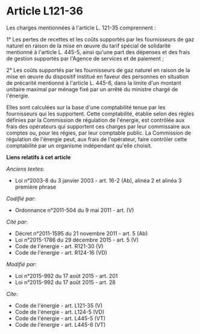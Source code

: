 # Article L121-36

Les charges mentionnées à l'article L. 121-35 comprennent : 

1° Les pertes de recettes et les coûts supportés par les fournisseurs de gaz naturel en raison de la mise en œuvre du tarif
spécial de solidarité mentionné à l'article L. 445-5, ainsi qu'une part des dépenses et des frais de gestion supportés par
l'Agence de services et de paiement ; 

2° Les coûts supportés par les fournisseurs de gaz naturel en raison de la mise en œuvre du dispositif institué en faveur des
personnes en situation de précarité mentionné à l'article L. 445-6, dans la limite d'un montant unitaire maximal par ménage
fixé par un arrêté du ministre chargé de l'énergie. 

Elles sont calculées sur la base d'une comptabilité tenue par les fournisseurs qui les supportent. Cette comptabilité,
établie selon des règles définies par la Commission de régulation de l'énergie, est contrôlée aux frais des opérateurs qui
supportent ces charges par leur commissaire aux comptes ou, pour les régies, par leur comptable public. La Commission de
régulation de l'énergie peut, aux frais de l'opérateur, faire contrôler cette comptabilité par un organisme indépendant
qu'elle choisit.

**Liens relatifs à cet article**

_Anciens textes_:

  - Loi n°2003-8 du 3 janvier 2003 - art. 16-2 (Ab), alinéa 2 et alinéa 3 première phrase

_Codifié par_:

  - Ordonnance n°2011-504 du 9 mai 2011 - art. (V)

_Cité par_:

  - Décret n°2011-1595 du 21 novembre 2011 - art. 5 (Ab)
  - Loi n°2015-1786 du 29 décembre 2015 - art. 5 (V)
  - Code de l'énergie - art. R121-30 (V)
  - Code de l'énergie - art. R124-16 (VD)

_Modifié par_:

  - Loi n°2015-992 du 17 août 2015 - art. 201
  - Loi n°2015-992 du 17 août 2015 - art. 28

_Cite_:

  - Code de l'énergie - art. L121-35 (V)
  - Code de l'énergie - art. L124-5 (VD)
  - Code de l'énergie - art. L445-5 (VT)
  - Code de l'énergie - art. L445-6 (VT)
